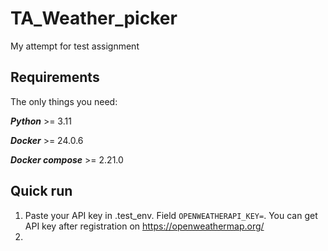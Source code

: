 # TA_Weather_picker
My attempt for test assignment


## Requirements
The only things you need:

<b><i>Python</i></b> >= 3.11

<b><i>Docker</i></b> >=  24.0.6

<b><i>Docker compose</i></b> >= 2.21.0

## Quick run

1. Paste your API key in .test_env. Field ` OPENWEATHERAPI_KEY= `.
You can get API key after registration on https://openweathermap.org/
2. 
